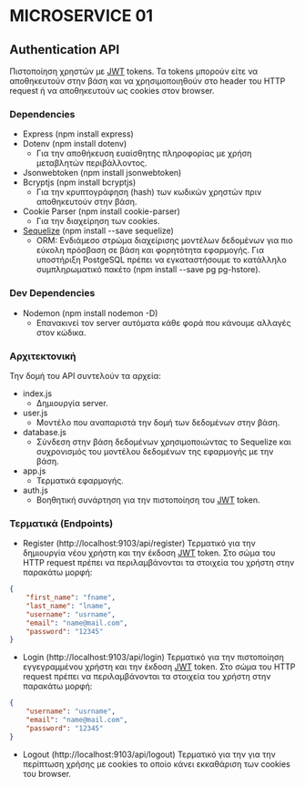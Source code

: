 # MICROSERVICE 01

## Authentication API
Πιστοποίηση χρηστών με [JWT](https://jwt.io/) tokens. Τα tokens μπορούν είτε να αποθηκευτούν στην βάση και να χρησιμοποιηθούν στο header του HTTP request ή να αποθηκευτούν ως cookies στον browser.

### Dependencies
- Express (npm install express) 
- Dotenv (npm install dotenv)
    - Για την αποθήκευση ευαίσθητης πληροφορίας με χρήση μεταβλητών περιβάλλοντος.
- Jsonwebtoken (npm install jsonwebtoken)
- Bcryptjs (npm install bcryptjs) 
    - Για την κρυπτογράφηση (hash) των κωδικών χρηστών πριν αποθηκευτούν στην βάση.  
- Cookie Parser (npm install cookie-parser)
    - Για την διαχείρηση των cookies.
- [Sequelize](https://sequelize.org/docs/v6/) (npm install --save sequelize)
    - ORM: Ενδιάμεσο στρώμα διαχείρισης μοντέλων δεδομένων για πιο εύκολη πρόσβαση σε βάση και φορητότητα εφαρμογής. Για υποστήριξη PostgeSQL πρέπει να εγκαταστήσουμε το κατάλληλο συμπληρωματικό πακέτο (npm install --save pg pg-hstore).
### Dev Dependencies
- Nodemon (npm install nodemon -D)
    - Επανακινεί τον server αυτόματα κάθε φορά που κάνουμε αλλαγές στον κώδικα.

### Αρχιτεκτονική
Την δομή του API συντελούν τα αρχεία:
- index.js
    - Δημιουργία server.
- user.js
    - Μοντέλο που αναπαριστά την δομή των δεδομένων στην βάση.
- database.js
    - Σύνδεση στην βάση δεδομένων χρησιμοποιώντας το Sequelize και συχρονισμός του μοντέλου δεδομένων της εφαρμογής με την βάση.
- app.js
    - Τερματικά εφαρμογής.
- auth.js 
    - Βοηθητική συνάρτηση για την πιστοποίηση του [JWT](https://jwt.io/) token.

### Τερματικά (Endpoints)
- Register (http://localhost:9103/api/register)
Τερματικό για την δημιουργία νέου χρήστη και την έκδοση [JWT](https://jwt.io/) token. Στο σώμα του HTTP request πρέπει να περιλαμβάνονται τα στοιχεία του χρήστη στην παρακάτω μορφή:

```JSON
{
    "first_name": "fname",
    "last_name": "lname",
    "username": "usrname",
    "email": "name@mail.com",
    "password": "12345"
}
```

- Login (http://localhost:9103/api/login)
Τερματικό για την πιστοποίηση εγγεγραμμένου χρήστη και την έκδοση [JWT](https://jwt.io/) token. Στο σώμα του HTTP request πρέπει να περιλαμβάνονται τα στοιχεία του χρήστη στην παρακάτω μορφή:

```JSON
{
    "username": "usrname",
    "email": "name@mail.com",
    "password": "12345"
}
```

- Logout (http://localhost:9103/api/logout)
Τερματικό για την για την περίπτωση χρήσης με cookies το οποίο κάνει εκκαθάριση των cookies του browser.
